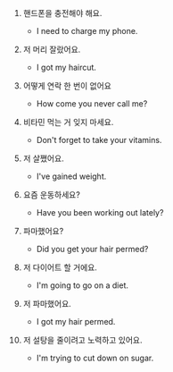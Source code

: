 1. 핸드폰을 충전해야 해요.

    - I need to charge my phone.

2. 저 머리 잘랐어요.

    - I got my haircut.

3. 어떻게 연락 한 번이 없어요

    - How come you never call me?

4. 비타민 먹는 거 잊지 마세요.

    - Don't forget to take your vitamins.

5. 저 살쪘어요.

    - I've gained weight.

6. 요즘 운동하세요?

    - Have you been working out lately?

7. 파마했어요?

    - Did you get your hair permed?

8. 저 다이어트 할 거에요.

    - I'm going to go on a diet.

9. 저 파마했어요.

    - I got my hair permed.

10. 저 설탕을 줄이려고 노력하고 있어요.

    - I'm trying to cut down on sugar.
